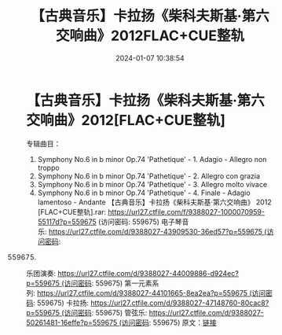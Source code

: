 ﻿---
title: 【古典音乐】卡拉扬《柴科夫斯基·第六交响曲》2012FLAC+CUE整轨
date: 2024-01-07 10:38:54
categories: 古典音乐、新世纪、纯音雅乐
tags: 纯音雅乐
---
# 【古典音乐】卡拉扬《柴科夫斯基·第六交响曲》2012[FLAC+CUE整轨]

专辑曲目：
01. Symphony No.6 in b minor Op.74 'Pathetique' - 1. Adagio -
Allegro non troppo
02. Symphony No.6 in b minor Op.74 'Pathetique' - 2. Allegro con
grazia
03. Symphony No.6 in b minor Op.74 'Pathetique' - 3. Allegro
molto vivace
04. Symphony No.6 in b minor Op.74 'Pathetique' - 4. Finale -
Adagio lamentoso - Andante
【古典音乐】卡拉扬《柴科夫斯基·第六交响曲》 2012 [FLAC+CUE整轨].rar: https://url27.ctfile.com/f/9388027-1000070959-55117d?p=559675
(访问密码: 559675)
电子琴音乐: https://url27.ctfile.com/d/9388027-43909530-36ed57?p=559675 (访问密码:
559675)
乐团演奏: https://url27.ctfile.com/d/9388027-44009886-d924ec?p=559675 (访问密码:
559675)
第一元素系列: https://url27.ctfile.com/d/9388027-44101665-8ea2ea?p=559675 (访问密码:
559675)
卡拉扬: https://url27.ctfile.com/d/9388027-47148760-80cac8?p=559675 (访问密码:
559675)
管弦乐: https://url27.ctfile.com/d/9388027-50261481-16effe?p=559675 (访问密码:
559675)
原文：[链接](https://blog.sina.com.cn/s/blog_1647c7e7601031446.html)